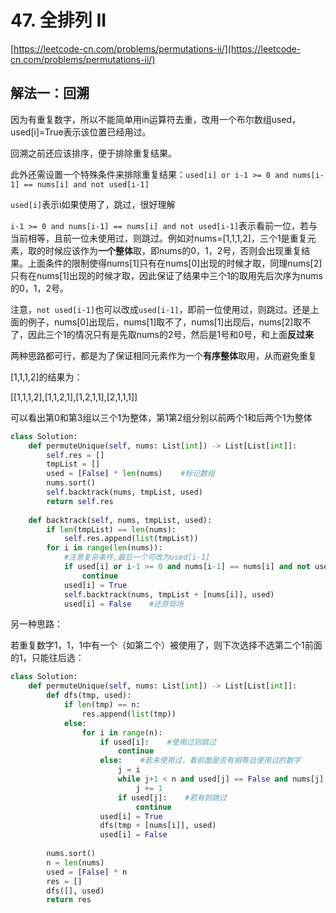 # 47. 全排列 II

[https://leetcode-cn.com/problems/permutations-ii/](https://leetcode-cn.com/problems/permutations-ii/)

## 解法一：回溯

因为有重复数字，所以不能简单用in运算符去重，改用一个布尔数组used，used\[i\]=True表示该位置已经用过。 

回溯之前还应该排序，便于排除重复结果。 

此外还需设置一个特殊条件来排除重复结果：`used[i] or i-1 >= 0 and nums[i-1] == nums[i] and not used[i-1]` 

`used[i]`表示i如果使用了，跳过，很好理解

`i-1 >= 0 and nums[i-1] == nums[i] and not used[i-1]`表示看前一位，若与当前相等，且前一位未使用过，则跳过。例如对nums=\[1,1,1,2\]，三个1是重复元素，取的时候应该作为**一个整体**取，即nums的0，1，2号，否则会出现重复结果。上面条件的限制使得nums\[1\]只有在nums\[0\]出现的时候才取，同理nums\[2\]只有在nums\[1\]出现的时候才取，因此保证了结果中三个1的取用先后次序为nums的0，1，2号。 

注意，`not used[i-1]`也可以改成`used[i-1]`，即前一位使用过，则跳过。还是上面的例子，nums\[0\]出现后，nums\[1\]取不了，nums\[1\]出现后，nums\[2\]取不了，因此三个1的情况只有是先取nums的2号，然后是1号和0号，和上面**反过来**

两种思路都可行，都是为了保证相同元素作为一个**有序整体**取用，从而避免重复

\[1,1,1,2\]的结果为：

\[\[1,1,1,2\],\[1,1,2,1\],\[1,2,1,1\],\[2,1,1,1\]\]

可以看出第0和第3组以三个1为整体，第1第2组分别以前两个1和后两个1为整体

```python
class Solution:
    def permuteUnique(self, nums: List[int]) -> List[List[int]]:
        self.res = []
        tmpList = []
        used = [False] * len(nums)    #标记数组
        nums.sort()
        self.backtrack(nums, tmpList, used)
        return self.res
    
    def backtrack(self, nums, tmpList, used):
        if len(tmpList) == len(nums):
            self.res.append(list(tmpList))
        for i in range(len(nums)):
            #注意复杂条件,最后一个可改为used[i-1]
            if used[i] or i-1 >= 0 and nums[i-1] == nums[i] and not used[i-1]:
                continue
            used[i] = True
            self.backtrack(nums, tmpList + [nums[i]], used)
            used[i] = False    #还原现场
```

另一种思路：

若重复数字1，1，1中有一个（如第二个）被使用了，则下次选择不选第二个1前面的1，只能往后选：

```python
class Solution:
    def permuteUnique(self, nums: List[int]) -> List[List[int]]:
        def dfs(tmp, used):
            if len(tmp) == n:
                res.append(list(tmp))
            else:
                for i in range(n):
                    if used[i]:    #使用过则跳过
                        continue
                    else:    #若未使用过，看前面是否有相等且使用过的数字
                        j = i
                        while j+1 < n and used[j] == False and nums[j] == nums[j+1]:
                            j += 1
                        if used[j]:    #若有则跳过
                            continue
                    used[i] = True
                    dfs(tmp + [nums[i]], used)
                    used[i] = False
                    
        nums.sort()
        n = len(nums)
        used = [False] * n
        res = []
        dfs([], used)
        return res
```

